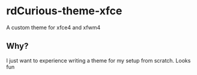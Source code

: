 # rdCurious-theme-xfce
A custom theme for xfce4 and xfwm4

## Why?
I just want to experience writing a theme for my setup from scratch.
Looks fun
